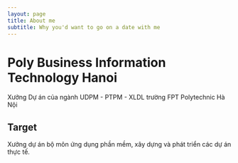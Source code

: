 ```yaml
---
layout: page
title: About me
subtitle: Why you'd want to go on a date with me
---
```


# Poly Business Information Technology Hanoi

Xưởng Dự án của ngành UDPM - PTPM - XLDL trường FPT Polytechnic Hà Nội

## Target

Xưởng dự án bộ môn ứng dụng phần mềm, xây dựng và phát triển các dự án thực tế.